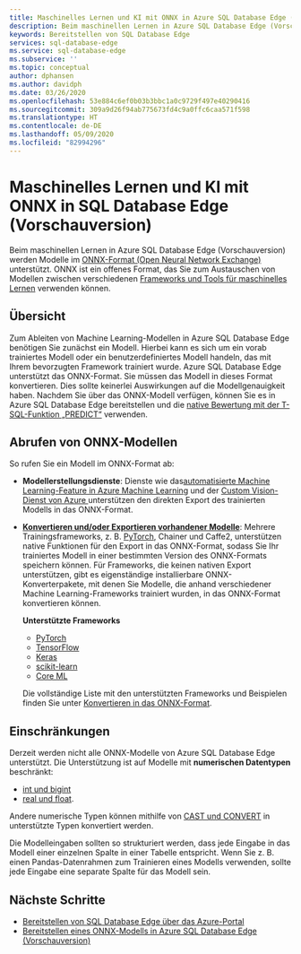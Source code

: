 ```yaml
---
title: Maschinelles Lernen und KI mit ONNX in Azure SQL Database Edge (Vorschauversion) | Microsoft-Dokumentation
description: Beim maschinellen Lernen in Azure SQL Database Edge (Vorschauversion) werden Modelle im ONNX-Format (Open Neural Network Exchange) unterstützt. ONNX ist ein offenes Format, das Sie zum Austauschen von Modellen zwischen verschiedenen Frameworks und Tools für maschinelles Lernen verwenden können.
keywords: Bereitstellen von SQL Database Edge
services: sql-database-edge
ms.service: sql-database-edge
ms.subservice: ''
ms.topic: conceptual
author: dphansen
ms.author: davidph
ms.date: 03/26/2020
ms.openlocfilehash: 53e884c6ef0b03b3bbc1a0c9729f497e40290416
ms.sourcegitcommit: 309a9d26f94ab775673fd4c9a0ffc6caa571f598
ms.translationtype: HT
ms.contentlocale: de-DE
ms.lasthandoff: 05/09/2020
ms.locfileid: "82994296"
---
```

# <a name="machine-learning-and-ai-with-onnx-in-sql-database-edge-preview"></a>Maschinelles Lernen und KI mit ONNX in SQL Database Edge (Vorschauversion)

Beim maschinellen Lernen in Azure SQL Database Edge (Vorschauversion) werden Modelle im [ONNX-Format (Open Neural Network Exchange)](https://onnx.ai/) unterstützt. ONNX ist ein offenes Format, das Sie zum Austauschen von Modellen zwischen verschiedenen [Frameworks und Tools für maschinelles Lernen](https://onnx.ai/supported-tools) verwenden können.

## <a name="overview"></a>Übersicht

Zum Ableiten von Machine Learning-Modellen in Azure SQL Database Edge benötigen Sie zunächst ein Modell. Hierbei kann es sich um ein vorab trainiertes Modell oder ein benutzerdefiniertes Modell handeln, das mit Ihrem bevorzugten Framework trainiert wurde. Azure SQL Database Edge unterstützt das ONNX-Format. Sie müssen das Modell in dieses Format konvertieren. Dies sollte keinerlei Auswirkungen auf die Modellgenauigkeit haben. Nachdem Sie über das ONNX-Modell verfügen, können Sie es in Azure SQL Database Edge bereitstellen und die [native Bewertung mit der T-SQL-Funktion „PREDICT“](/sql/advanced-analytics/sql-native-scoring/) verwenden.

## <a name="get-onnx-models"></a>Abrufen von ONNX-Modellen

So rufen Sie ein Modell im ONNX-Format ab:

- **Modellerstellungsdienste**: Dienste wie das[automatisierte Machine Learning-Feature in Azure Machine Learning](https://github.com/Azure/MachineLearningNotebooks/blob/master/how-to-use-azureml/automated-machine-learning/classification-bank-marketing-all-features/auto-ml-classification-bank-marketing-all-features.ipynb) und der [Custom Vision-Dienst von Azure ](https://docs.microsoft.com/azure/cognitive-services/custom-vision-service/getting-started-build-a-classifier) unterstützen den direkten Export des trainierten Modells in das ONNX-Format.

- [**Konvertieren und/oder Exportieren vorhandener Modelle**](https://github.com/onnx/tutorials#converting-to-onnx-format): Mehrere Trainingsframeworks, z. B. [PyTorch](https://pytorch.org/docs/stable/onnx.html), Chainer und Caffe2, unterstützen native Funktionen für den Export in das ONNX-Format, sodass Sie Ihr trainiertes Modell in einer bestimmten Version des ONNX-Formats speichern können. Für Frameworks, die keinen nativen Export unterstützen, gibt es eigenständige installierbare ONNX-Konverterpakete, mit denen Sie Modelle, die anhand verschiedener Machine Learning-Frameworks trainiert wurden, in das ONNX-Format konvertieren können.

     **Unterstützte Frameworks**
   * [PyTorch](http://pytorch.org/docs/master/onnx.html)
   * [TensorFlow](https://github.com/onnx/tensorflow-onnx)
   * [Keras](https://github.com/onnx/keras-onnx)
   * [scikit-learn](https://github.com/onnx/sklearn-onnx)
   * [Core ML](https://github.com/onnx/onnxmltools)
    
    Die vollständige Liste mit den unterstützten Frameworks und Beispielen finden Sie unter [Konvertieren in das ONNX-Format](https://github.com/onnx/tutorials#converting-to-onnx-format).

## <a name="limitations"></a>Einschränkungen

Derzeit werden nicht alle ONNX-Modelle von Azure SQL Database Edge unterstützt. Die Unterstützung ist auf Modelle mit **numerischen Datentypen** beschränkt:

- [int und bigint](https://docs.microsoft.com/sql/t-sql/data-types/int-bigint-smallint-and-tinyint-transact-sql)
- [real und float](https://docs.microsoft.com/sql/t-sql/data-types/float-and-real-transact-sql).
  
Andere numerische Typen können mithilfe von [CAST und CONVERT](https://docs.microsoft.com/sql/t-sql/functions/cast-and-convert-transact-sql) in unterstützte Typen konvertiert werden.

Die Modelleingaben sollten so strukturiert werden, dass jede Eingabe in das Modell einer einzelnen Spalte in einer Tabelle entspricht. Wenn Sie z. B. einen Pandas-Datenrahmen zum Trainieren eines Modells verwenden, sollte jede Eingabe eine separate Spalte für das Modell sein.

## <a name="next-steps"></a>Nächste Schritte

- [Bereitstellen von SQL Database Edge über das Azure-Portal](deploy-portal.md)
- [Bereitstellen eines ONNX-Modells in Azure SQL Database Edge (Vorschauversion)](deploy-onnx.md)
